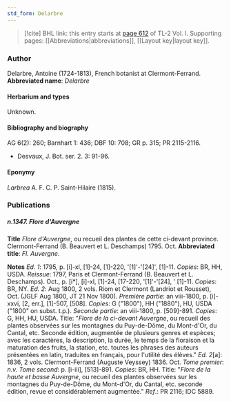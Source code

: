 ```yaml
---
std_form: Delarbre
---
```


> [!cite] BHL link: this entry starts at [page 612](https://www.biodiversitylibrary.org/page/33120743) of TL-2 Vol. I.
> Supporting pages: [[Abbreviations|abbreviations]], [[Layout key|layout key]].

### Author

Delarbre, Antoine (1724-1813), French botanist at Clermont-Ferrand. 
**Abbreviated name**: *Delarbre*

#### Herbarium and types

Unknown.

#### Bibliography and biography

AG 6(2): 260; Barnhart 1: 436; DBF 10: 708; GR p. 315; PR 2115-2116.
- Desvaux, J. Bot. ser. 2. 3: 91-96.

#### Eponymy

*Larbrea* A. F. C. P. Saint-Hilaire (1815).

### Publications

##### n.1347. Flore d'Auvergne

**Title**
*Flore d'Auvergne*, ou recueil des plantes de cette ci-devant province. Clermont-Ferrand (B. Beauvert et L. Deschamps) 1795. Oct.
**Abbreviated title**: *Fl. Auvergne*.

**Notes**
*Ed. 1*: 1795, p. \[i\]-xl, \[1\]-24, \[1\]-220, '\[1\]'-'\[24\]', \[1\]-11. *Copies*: BR, HH, USDA.
*Reissue*: 1797, Paris et Clermont-Ferrand (B. Beauvert et L. Deschamps). Oct., p. \[i\*\], \[i\]-xl, \[1\]-24, \[17-220, '\[1\]'-'\[24\], ' \[1\]-11. *Copies*: BR, NY.
*Ed. 2*: Aug 1800, 2 vols. Riom et Clermont (Landriot et Rousset), Oct. (JGLF Aug 1800, JT 21 Nov 1800).
*Première partie*: an viii-1800, p. \[i\]-xxvi, \[2, err.\], \[1\]-507, \[508\]. *Copies*: G ("1800"), HH ("1880"), HU, USDA ("1800" on subst. t.p.).
*Seconde partie*: an viii-1800, p. \[509\]-891. *Copies*: G, HH, HU, USDA. Title: "*Flore de la ci-devant Auvergne*, ou recueil des plantes observées sur les montagnes du Puy-de-Dôme, du Mont-d'Or, du Cantal, etc. Seconde édition, augmentée de plusieurs genres et espèces; avec les caractères, la description, la durée, le temps de la floraison et la maturation des fruits, la station, etc. toutes les phrases des auteurs présentées en latin, traduites en français, pour l'utilité des élèves."
*Ed. 2*\[a\]: 1836, 2 vols. Clermont-Ferrand (Auguste Veyssey) 1836. Oct.
*Tome premier*: *n.v.*
*Tome second*: p. \[i-iii\], \[513\]-891. *Copies*: BR, HH. Title: "*Flore de la haute et basse Auvergne*, ou recueil des plantes observées sur les montagnes du Puy-de-Dôme, du Mont-d'Or, du Cantal, etc. seconde édition, revue et considérablement augmentée."
*Ref*.: PR 2116; IDC 5889.

